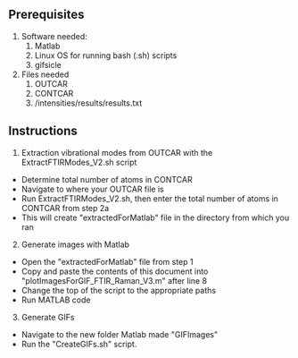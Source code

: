 ## Prerequisites
1. Software needed:
    1. Matlab
    2. Linux OS for running bash (.sh) scripts
    3. gifsicle
2. Files needed
    1. OUTCAR
    2. CONTCAR
    3. /intensities/results/results.txt
   
   
## Instructions


1) Extraction vibrational modes from OUTCAR with the ExtractFTIRModes_V2.sh script
- Determine total number of atoms in CONTCAR
- Navigate to where your OUTCAR file is
- Run ExtractFTIRModes_V2.sh, then enter the total number of atoms in CONTCAR from step 2a
- This will create "extractedForMatlab" file in the directory from which you ran 

2) Generate images with Matlab
- Open the "extractedForMatlab" file from step 1
- Copy and paste the contents of this document into "plotImagesForGIF_FTIR_Raman_V3.m" after line 8
- Change the top of the script to the appropriate paths
- Run MATLAB code

3) Generate GIFs
- Navigate to the new folder Matlab made "GIFImages"
- Run the "CreateGIFs.sh" script.

